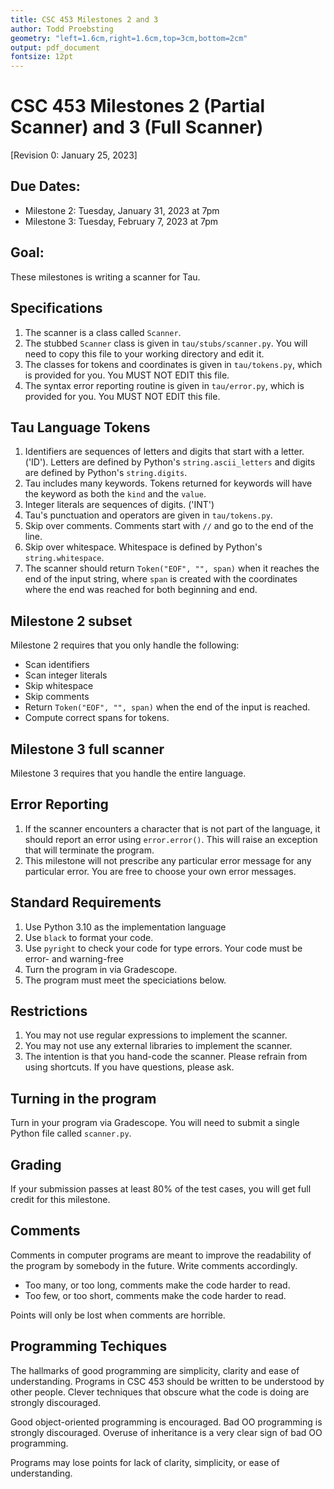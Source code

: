 ```yaml
---
title: CSC 453 Milestones 2 and 3
author: Todd Proebsting
geometry: "left=1.6cm,right=1.6cm,top=3cm,bottom=2cm"
output: pdf_document
fontsize: 12pt
---
```


# CSC 453 Milestones 2 (Partial Scanner) and 3 (Full Scanner)
[Revision 0: January 25, 2023]

## Due Dates:

* Milestone 2: Tuesday, January 31, 2023 at 7pm
* Milestone 3: Tuesday, February 7, 2023 at 7pm

## Goal:
These milestones is writing a scanner for Tau.  

## Specifications

1. The scanner is a class called `Scanner`.
2. The stubbed `Scanner` class is given in `tau/stubs/scanner.py`.  You will need to copy this file to your working directory and edit it.
3. The classes for tokens and coordinates is given in `tau/tokens.py`, which is provided for you.  You MUST NOT EDIT this file.
4. The syntax error reporting routine is given in `tau/error.py`, which is provided for you.  You MUST NOT EDIT this file.

## Tau Language Tokens

1. Identifiers are sequences of letters and digits that start with a letter. ('ID').  Letters are defined by Python's `string.ascii_letters` and digits are defined by Python's `string.digits`.
2. Tau includes many keywords.  Tokens returned for keywords will have the keyword as both the `kind` and the `value`.
2. Integer literals are sequences of digits. ('INT')
3. Tau's punctuation and operators are given in `tau/tokens.py`.
4. Skip over comments.  Comments start with `//` and go to the end of the line.
5. Skip over whitespace.  Whitespace is defined by Python's `string.whitespace`.
6. The scanner should return `Token("EOF", "", span)` when it reaches the end of the input string, where `span` is created with the coordinates where the end was reached for both beginning and end.

## Milestone 2 subset

Milestone 2 requires that you only handle the following:

* Scan identifiers
* Scan integer literals
* Skip whitespace
* Skip comments
* Return `Token("EOF", "", span)` when the end of the input is reached.
* Compute correct spans for tokens.

## Milestone 3 full scanner

Milestone 3 requires that you handle the entire language.

## Error Reporting

1. If the scanner encounters a character that is not part of the language, it should report an error using `error.error()`.  This will raise an exception that will terminate the program.
2. This milestone will not prescribe any particular error message for any particular error.  You are free to choose your own error messages.

## Standard Requirements

1. Use Python 3.10 as the implementation language
2. Use `black` to format your code.
3. Use `pyright` to check your code for type errors. Your code must be error- and warning-free
4. Turn the program in via Gradescope.
5. The program must meet the speciciations below.


## Restrictions

1. You may not use regular expressions to implement the scanner.
2. You may not use any external libraries to implement the scanner.
3. The intention is that you hand-code the scanner.  Please refrain from using shortcuts.  If you have questions, please ask.

## Turning in the program

Turn in your program via Gradescope.  You will need to submit a single Python file called `scanner.py`.

## Grading

If your submission passes at least 80% of the test cases, you will get full credit for this milestone.

## Comments

Comments in computer programs are meant to improve the readability of the program by somebody in the future.  Write comments accordingly.

* Too many, or too long, comments make the code harder to read.
* Too few, or too short, comments make the code harder to read.

Points will only be lost when comments are horrible.

## Programming Techiques

The hallmarks of good programming are simplicity, clarity and ease of understanding.  Programs in CSC 453 should be written to be understood by other people.  Clever techniques that obscure what the code is doing are strongly discouraged.

Good object-oriented programming is encouraged.  Bad OO programming is strongly discouraged.  Overuse of inheritance is a very clear sign of bad OO programming.

Programs may lose points for lack of clarity, simplicity, or ease of understanding.

